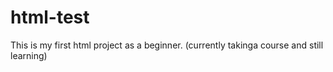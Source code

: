 # html-test
This is my first html project as a beginner. (currently takinga course and still learning)
